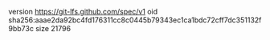 version https://git-lfs.github.com/spec/v1
oid sha256:aaae2da92bc4fd176311cc8c0445b79343ec1ca1bdc72cff7dc351132f9bb73c
size 21796
